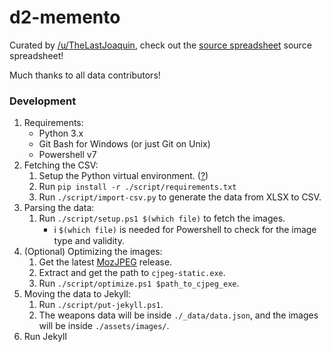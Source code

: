 # d2-memento

Curated by [/u/TheLastJoaquin](https://www.reddit.com/user/TheLastJoaquin), check out the [source spreadsheet](https://docs.google.com/spreadsheets/d/1Msr7Vdqfa6MlMXYSlERAnbTwEr4Fd7rVe2uvxaPjo14) source spreadsheet!

Much thanks to all data contributors!

### Development

1. Requirements:
    - Python 3.x
    - Git Bash for Windows (or just Git on Unix)
    - Powershell v7
1. Fetching the CSV:
    1. Setup the Python virtual environment. ([?](https://docs.python.org/3/library/venv.html))
    1. Run `pip install -r ./script/requirements.txt`
    1. Run `./script/import-csv.py` to generate the data from XLSX to CSV.
1. Parsing the data:
    1. Run `./script/setup.ps1 $(which file)` to fetch the images.
        - ℹ `$(which file)` is needed for Powershell to check for the image type and validity.
1. (Optional) Optimizing the images:
    1. Get the latest [MozJPEG](https://github.com/mozilla/mozjpeg) release.
    1. Extract and get the path to `cjpeg-static.exe`.
    1. Run `./script/optimize.ps1 $path_to_cjpeg_exe`.
1. Moving the data to Jekyll:
    1. Run `./script/put-jekyll.ps1`.
    1. The weapons data will be inside `./_data/data.json`, and the images will be inside `./assets/images/`.
1. Run Jekyll

